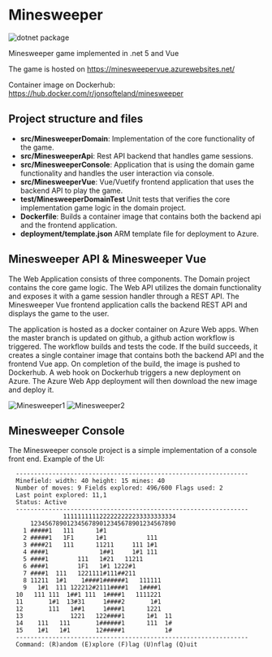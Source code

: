 # Minesweeper

![dotnet package](https://github.com/jonsofte/Minesweeper/workflows/dotnet%20package/badge.svg?branch=master)

Minesweeper game implemented in .net 5 and Vue

The game is hosted on <https://minesweepervue.azurewebsites.net/>

Container image on Dockerhub: <https://hub.docker.com/r/jonsofteland/minesweeper>

## Project structure and files

- **src/MinesweeperDomain**: Implementation of the core functionality of the game.
- **src/MinesweeperApi**: Rest API backend that handles game sessions.
- **src/MinesweeperConsole**: Application that is using the domain game functionality and handles the user interaction via console.
- **src/MinesweeperVue**: Vue/Vuetify frontend application that uses the backend API to play the game.
- **test/MinesweeperDomainTest** Unit tests that verifies the core implementation game logic in the domain project.
- **Dockerfile**: Builds a container image that contains both the backend api and the frontend application.
- **deployment/template.json** ARM template file for deployment to Azure.

## Minesweeper API & Minesweeper Vue

The Web Application consists of three components. The Domain project contains the core game logic. The Web API utilizes the domain functionality and exposes it with a game session handler through a REST API. The Minesweeper Vue frontend application calls the backend REST API and displays the game to the user.

The application is hosted as a docker container on Azure Web apps. When the master branch is updated on github, a github action workflow is triggered. The workflow builds and tests the code. If the build succeeds, it creates a single container image that contains both the backend API and the frontend Vue app. On completion of the build, the image is pushed to Dockerhub. A web hook on Dockerhub triggers a new deployment on Azure. The Azure Web App deployment will then download the new image and deploy it.

![Minesweeper1](https://user-images.githubusercontent.com/24587666/119646565-99e33500-be1f-11eb-9819-bf294a675222.jpg)
![Minesweeper2](https://user-images.githubusercontent.com/24587666/119646569-9a7bcb80-be1f-11eb-859b-eb9e68d6cc99.jpg)

## Minesweeper Console

The Minesweeper console project is a simple implementation of a console front end. Example of the UI:

      ----------------------------------------------------------------
      Minefield: width: 40 height: 15 mines: 40
      Number of moves: 9 Fields explored: 496/600 Flags used: 2
      Last point explored: 11,1
      Status: Active
      ----------------------------------------------------------------
                   1111111111222222222233333333334
          1234567890123456789012345678901234567890
        1 #####1   111      1#1
        2 #####1   1F1      1#1           111
        3 ####21   111      11211     111 1#1
        4 ####1              1##1     1#1 111
        5 ####1        111   1#21   11211
        6 ####1        1F1   1#1 1222#1
        7 ####1  111   1221111#111##211
        8 11211  1#1    1####1######1   111111
        9   1#1  111 122212#2111####1   1####1
      10   111 111  1##1 111  1####1   1111221
      11       1#1  13#31     1####2       1#1
      12       111   1##1     1####1      1221
      13             1221   122####1      1#1  11
      14    111   111       1######1      111  1#
      15    1#1   1#1       12#####1           1#
      ----------------------------------------------------------------
      Command: (R)andom (E)xplore (F)lag (U)nflag (Q)uit
